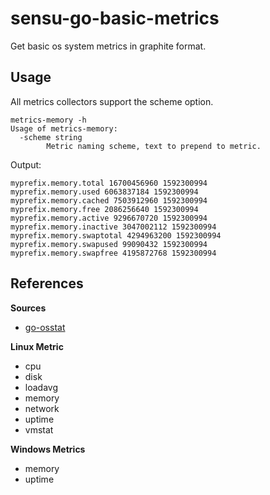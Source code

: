# sensu-go-basic-metrics

Get basic os system metrics in graphite format.

## Usage

All metrics collectors support the scheme option.

```
metrics-memory -h
Usage of metrics-memory:
  -scheme string
    	Metric naming scheme, text to prepend to metric.
```

Output:

```
myprefix.memory.total 16700456960 1592300994
myprefix.memory.used 6063837184 1592300994
myprefix.memory.cached 7503912960 1592300994
myprefix.memory.free 2086256640 1592300994
myprefix.memory.active 9296670720 1592300994
myprefix.memory.inactive 3047002112 1592300994
myprefix.memory.swaptotal 4294963200 1592300994
myprefix.memory.swapused 99090432 1592300994
myprefix.memory.swapfree 4195872768 1592300994
```

## References

**Sources**
- [go-osstat](https://github.com/mackerelio/go-osstat)

**Linux Metric**
- cpu
- disk
- loadavg
- memory
- network
- uptime
- vmstat

**Windows Metrics**
- memory
- uptime
